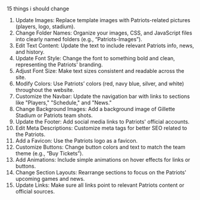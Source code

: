 15 things  i should change 
1. Update Images: Replace template images with Patriots-related pictures (players, logo, stadium).
2. Change Folder Names: Organize your images, CSS, and JavaScript files into clearly named folders (e.g., “Patriots-Images”).
3. Edit Text Content: Update the text to include relevant Patriots info, news, and history.
4. Update Font Style: Change the font to something bold and clean, representing the Patriots' branding.
5. Adjust Font Size: Make text sizes consistent and readable across the site.
6. Modify Colors: Use Patriots’ colors (red, navy blue, silver, and white) throughout the website.
7. Customize the Navbar: Update the navigation bar with links to sections like "Players," "Schedule," and "News."
8. Change Background Images: Add a background image of Gillette Stadium or Patriots team shots.
9. Update the Footer: Add social media links to Patriots' official accounts.
10. Edit Meta Descriptions: Customize meta tags for better SEO related to the Patriots.
11. Add a Favicon: Use the Patriots logo as a favicon.
12. Customize Buttons: Change button colors and text to match the team theme (e.g., “Buy Tickets”).
13. Add Animations: Include simple animations on hover effects for links or buttons.
14. Change Section Layouts: Rearrange sections to focus on the Patriots' upcoming games and news.
15. Update Links: Make sure all links point to relevant Patriots content or official sources.


